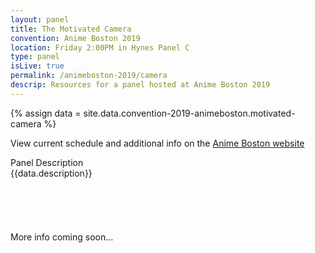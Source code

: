 ```yaml
---
layout: panel
title: The Motivated Camera
convention: Anime Boston 2019
location: Friday 2:00PM in Hynes Panel C
type: panel
isLive: true
permalink: /animeboston-2019/camera
descrip: Resources for a panel hosted at Anime Boston 2019
---
```


{% assign data = site.data.convention-2019-animeboston.motivated-camera %}

View current schedule and additional info on the <a href="http://www.animeboston.com/coninfo/schedule_panel/3157">Anime Boston website</a>

<!-- An earlier version of this panel: <a href="/youmacon-2018/camera/">Youmacon 2018 - The Motivated Camera</a> -->

<div class="manga-header">Panel Description</div>
<div class="panel-description">{{data.description}}</div>

<br/>
<br/>
<br/>
<br/>
<br/>
More info coming soon...

<!--
<div class="manga-header">
  Clips
</div>
{% include links.html links=data.clips %}

<div class="manga-header"> Sources and Inspiration </div>
{% include links.html links=data.articles %}
-->
